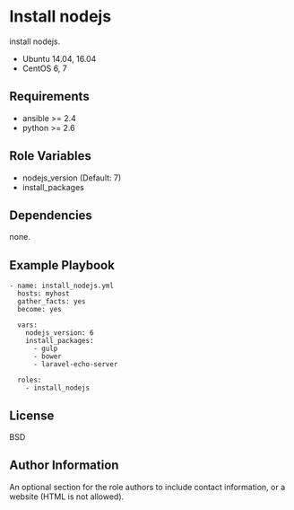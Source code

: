 
Install nodejs
=========

install nodejs.

* Ubuntu 14.04, 16.04
* CentOS 6, 7

Requirements
------------

* ansible >= 2.4
* python >= 2.6

Role Variables
--------------

* nodejs_version (Default: 7)
* install_packages


Dependencies
------------

none.

Example Playbook
----------------

```
- name: install_nodejs.yml
  hosts: myhost
  gather_facts: yes
  become: yes

  vars:
    nodejs_version: 6
    install_packages:
      - gulp
      - bower
      - laravel-echo-server

  roles:
    - install_nodejs

```

License
-------

BSD

Author Information
------------------

An optional section for the role authors to include contact information, or a website (HTML is not allowed).
